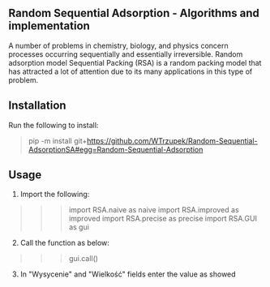 ## Random Sequential Adsorption - Algorithms and implementation

A number of problems in chemistry, biology, and physics concern processes
occurring sequentially and essentially irreversible. Random adsorption model 
Sequential Packing (RSA) is a random packing model that has attracted a lot 
of attention due to its many applications in this type of problem.

## Installation

Run the following to install:

> pip -m install git+https://github.com/WTrzupek/Random-Sequential-AdsorptionSA#egg=Random-Sequential-Adsorption

## Usage

1. Import the following:

>>> import RSA.naive as naive
>>> import RSA.improved as improved
>>> import RSA.precise as precise
>>> import RSA.GUI as gui

2. Call the function as below:

>>> gui.call()

3. In "Wysycenie" and "Wielkość" fields enter the value as showed

